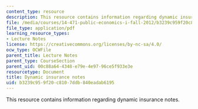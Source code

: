```yaml
---
content_type: resource
description: This resource contains information regarding dynamic insurance notes.
file: /media/courses/14-471-public-economics-i-fall-2012/b3239c959f20c8107ddb840eadab6195_MIT14_471F12_dynamicinsrce.pdf
file_type: application/pdf
learning_resource_types:
- Lecture Notes
license: https://creativecommons.org/licenses/by-nc-sa/4.0/
ocw_type: OCWFile
parent_title: Lecture Notes
parent_type: CourseSection
parent_uid: 00c88a64-4348-e79e-4e97-96ce5f933e3e
resourcetype: Document
title: Dynamic insurance notes
uid: b3239c95-9f20-c810-7ddb-840eadab6195
---
```

This resource contains information regarding dynamic insurance notes.